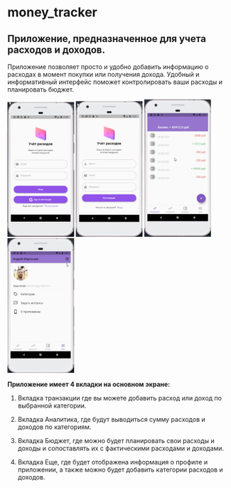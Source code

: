 # money_tracker

## **Приложение, предназначенное для учета расходов и доходов.**

Приложение позволяет просто и удобно добавить информацию о расходах в момент покупки или получения дохода.
Удобный и информативный интерфейс поможет контролировать ваши расходы и планировать бюджет.

<img src="readme\login.jpg" width="150">   <img src="readme\registration.jpg" width="150">  <img src="readme\transaction.jpg" width="150">   <img src="readme\profile.jpg" width="150">

**Приложение имеет 4 вкладки на основном экране:**
1. Вкладка транзакции где вы можете добавить расход или доход по выбранной категории.

2. Вкладка Аналитика, где будут выводиться сумму расходов и доходов по категориям.
3. Вкладка Бюджет, где можно будет планировать свои расходы и доходы и сопоставлять их с фактическими расходами и доходами.
4. Вкладка Еще, где будет отображена информация о профиле и приложении, а также можно будет добавить категории расходов и доходов. 

